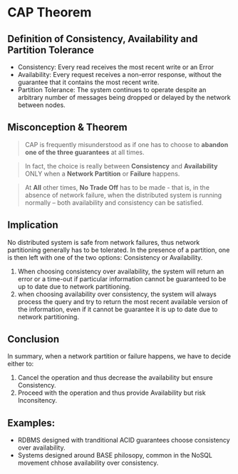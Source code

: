 # CAP Theorem

## Definition of Consistency, Availability and Partition Tolerance
- Consistency: Every read receives the most recent write or an Error
- Availability: Every request receives a non-error response, without the guarantee that it contains the most recent write.
- Partition Tolerance: The system continues to operate despite an arbitrary number of messages being dropped or delayed by the network between nodes.


## Misconception & Theorem
> CAP is frequently misunderstood as if one has to choose to **abandon one of the three guarantees** at all times.

> In fact, the choice is really between **Consistency** and **Availability** ONLY when a **Network Partition** or **Failure** happens.

> At **All** other times, **No Trade Off** has to be made - that is, in the absence of network failure, when the distributed system is running normally – both availability and consistency can be satisfied.

## Implication
No distributed system is safe from network failures, thus network partitioning generally has to be tolerated. In the presence of a partition, one is then left with one of the two options: Consistency or Availability.
1. When choosing consistency over availability, the system will return an error or a time-out if particular information cannot be guaranteed to be up to date due to network partitioning.
2. when choosing availability over consistency, the system will always process the query and try to return the most recent available version of the information, even if it cannot be guarantee it is up to date due to network partitioning.

## Conclusion
In summary, when a network partition or failure happens, we have to decide either to:
1. Cancel the operation and thus decrease the availability but ensure Consistency.
2. Proceed with the operation and thus provide Availability but risk Inconsitency.


## Examples:
- RDBMS designed with tranditional ACID guarantees choose consistency over availability.
- Systems designed around BASE philosopy, common in the NoSQL movement chhose availability over consistency.